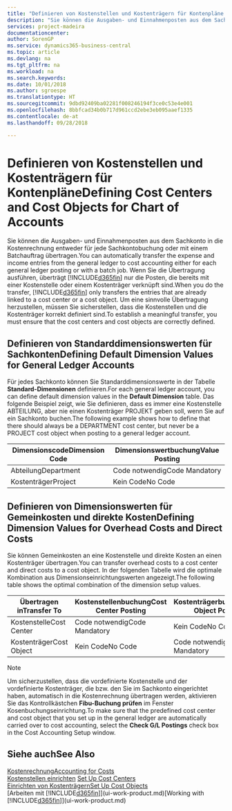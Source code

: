 ```yaml
---
title: "Definieren von Kostenstellen und Kostenträgern für Kontenpläne | Microsoft Docs"
description: "Sie können die Ausgaben- und Einnahmenposten aus dem Sachkonto in die Kostenrechnung entweder für jede Sachkontobuchung oder mit einem Batchauftrag übertragen. Wenn Sie die Übertragung ausführen, überträgt das System nur die Posten, die bereits mit einer Kostenstelle oder einem Kostenträger verknüpft sind. Um eine sinnvolle Übertragung herzustellen, müssen Sie sicherstellen, dass die Kostenstellen und die Kostenträger korrekt definiert sind."
services: project-madeira
documentationcenter: 
author: SorenGP
ms.service: dynamics365-business-central
ms.topic: article
ms.devlang: na
ms.tgt_pltfrm: na
ms.workload: na
ms.search.keywords: 
ms.date: 10/01/2018
ms.author: sgroespe
ms.translationtype: HT
ms.sourcegitcommit: 9dbd92409ba02281f008246194f3ce0c53e4e001
ms.openlocfilehash: 8bbfcad34b0b717d961ccd2ebe3eb095aaef1335
ms.contentlocale: de-at
ms.lasthandoff: 09/28/2018

---
```

# <a name="defining-cost-centers-and-cost-objects-for-chart-of-accounts"></a><span data-ttu-id="8c568-105">Definieren von Kostenstellen und Kostenträgern für Kontenpläne</span><span class="sxs-lookup"><span data-stu-id="8c568-105">Defining Cost Centers and Cost Objects for Chart of Accounts</span></span>
<span data-ttu-id="8c568-106">Sie können die Ausgaben- und Einnahmenposten aus dem Sachkonto in die Kostenrechnung entweder für jede Sachkontobuchung oder mit einem Batchauftrag übertragen.</span><span class="sxs-lookup"><span data-stu-id="8c568-106">You can automatically transfer the expense and income entries from the general ledger to cost accounting either for each general ledger posting or with a batch job.</span></span> <span data-ttu-id="8c568-107">Wenn Sie die Übertragung ausführen, überträgt [!INCLUDE[d365fin](includes/d365fin_md.md)] nur die Posten, die bereits mit einer Kostenstelle oder einem Kostenträger verknüpft sind.</span><span class="sxs-lookup"><span data-stu-id="8c568-107">When you do the transfer, [!INCLUDE[d365fin](includes/d365fin_md.md)] only transfers the entries that are already linked to a cost center or a cost object.</span></span> <span data-ttu-id="8c568-108">Um eine sinnvolle Übertragung herzustellen, müssen Sie sicherstellen, dass die Kostenstellen und die Kostenträger korrekt definiert sind.</span><span class="sxs-lookup"><span data-stu-id="8c568-108">To establish a meaningful transfer, you must ensure that the cost centers and cost objects are correctly defined.</span></span>  

## <a name="defining-default-dimension-values-for-general-ledger-accounts"></a><span data-ttu-id="8c568-109">Definieren von Standarddimensionswerten für Sachkonten</span><span class="sxs-lookup"><span data-stu-id="8c568-109">Defining Default Dimension Values for General Ledger Accounts</span></span>  
<span data-ttu-id="8c568-110">Für jedes Sachkonto können Sie Standarddimensionswerte in der Tabelle **Standard-Dimensionen** definieren.</span><span class="sxs-lookup"><span data-stu-id="8c568-110">For each general ledger account, you can define default dimension values in the **Default Dimension** table.</span></span> <span data-ttu-id="8c568-111">Das folgende Beispiel zeigt, wie Sie definieren, dass es immer eine Kostenstelle ABTEILUNG, aber nie einen Kostenträger PROJEKT geben soll, wenn Sie auf ein Sachkonto buchen.</span><span class="sxs-lookup"><span data-stu-id="8c568-111">The following example shows how to define that there should always be a DEPARTMENT cost center, but never be a PROJECT cost object when posting to a general ledger account.</span></span>  

|<span data-ttu-id="8c568-112">**Dimensionscode**</span><span class="sxs-lookup"><span data-stu-id="8c568-112">**Dimension Code**</span></span>|<span data-ttu-id="8c568-113">**Dimensionswertbuchung**</span><span class="sxs-lookup"><span data-stu-id="8c568-113">**Value Posting**</span></span>|  
|------------------------------------------|-----------------------------------------|  
|<span data-ttu-id="8c568-114">Abteilung</span><span class="sxs-lookup"><span data-stu-id="8c568-114">Department</span></span>|<span data-ttu-id="8c568-115">Code notwendig</span><span class="sxs-lookup"><span data-stu-id="8c568-115">Code Mandatory</span></span>|  
|<span data-ttu-id="8c568-116">Kostenträger</span><span class="sxs-lookup"><span data-stu-id="8c568-116">Project</span></span>|<span data-ttu-id="8c568-117">Kein Code</span><span class="sxs-lookup"><span data-stu-id="8c568-117">No Code</span></span>|  

## <a name="defining-dimension-values-for-overhead-costs-and-direct-costs"></a><span data-ttu-id="8c568-118">Definieren von Dimensionswerten für Gemeinkosten und direkte Kosten</span><span class="sxs-lookup"><span data-stu-id="8c568-118">Defining Dimension Values for Overhead Costs and Direct Costs</span></span>  
 <span data-ttu-id="8c568-119">Sie können Gemeinkosten an eine Kostenstelle und direkte Kosten an einen Kostenträger übertragen.</span><span class="sxs-lookup"><span data-stu-id="8c568-119">You can transfer overhead costs to a cost center and direct costs to a cost object.</span></span> <span data-ttu-id="8c568-120">In der folgenden Tabelle wird die optimale Kombination aus Dimensionseinrichtungswerten angezeigt.</span><span class="sxs-lookup"><span data-stu-id="8c568-120">The following table shows the optimal combination of the dimension setup values.</span></span>  

|<span data-ttu-id="8c568-121">Übertragen in</span><span class="sxs-lookup"><span data-stu-id="8c568-121">Transfer To</span></span>|<span data-ttu-id="8c568-122">Kostenstellenbuchung</span><span class="sxs-lookup"><span data-stu-id="8c568-122">Cost Center Posting</span></span>|<span data-ttu-id="8c568-123">Kostenträgerbuchung</span><span class="sxs-lookup"><span data-stu-id="8c568-123">Cost Object Posting</span></span>|  
|-----------------|-------------------------|-------------------------|  
|<span data-ttu-id="8c568-124">Kostenstelle</span><span class="sxs-lookup"><span data-stu-id="8c568-124">Cost Center</span></span>|<span data-ttu-id="8c568-125">Code notwendig</span><span class="sxs-lookup"><span data-stu-id="8c568-125">Code Mandatory</span></span>|<span data-ttu-id="8c568-126">Kein Code</span><span class="sxs-lookup"><span data-stu-id="8c568-126">No Code</span></span>|  
|<span data-ttu-id="8c568-127">Kostenträger</span><span class="sxs-lookup"><span data-stu-id="8c568-127">Cost Object</span></span>|<span data-ttu-id="8c568-128">Kein Code</span><span class="sxs-lookup"><span data-stu-id="8c568-128">No Code</span></span>|<span data-ttu-id="8c568-129">Code notwendig</span><span class="sxs-lookup"><span data-stu-id="8c568-129">Code Mandatory</span></span>|  

> [!NOTE]  
>  <span data-ttu-id="8c568-130">Um sicherzustellen, dass die vordefinierte Kostenstelle und der vordefinierte Kostenträger, die bzw. den Sie im Sachkonto eingerichtet haben, automatisch in die Kostenrechnung übertragen werden, aktivieren Sie das Kontrollkästchen **Fibu-Buchung prüfen** im Fenster Kosenbuchungseinrichtung.</span><span class="sxs-lookup"><span data-stu-id="8c568-130">To make sure that the predefined cost center and cost object that you set up in the general ledger are automatically carried over to cost accounting, select the **Check G/L Postings** check box in the Cost Accounting Setup window.</span></span>  

## <a name="see-also"></a><span data-ttu-id="8c568-131">Siehe auch</span><span class="sxs-lookup"><span data-stu-id="8c568-131">See Also</span></span>  
[<span data-ttu-id="8c568-132">Kostenrechnung</span><span class="sxs-lookup"><span data-stu-id="8c568-132">Accounting for Costs</span></span>](finance-manage-cost-accounting.md)  
<span data-ttu-id="8c568-133">[Kostenstellen einrichten](finance-how-to-set-up-cost-centers.md) </span><span class="sxs-lookup"><span data-stu-id="8c568-133">[Set Up Cost Centers](finance-how-to-set-up-cost-centers.md) </span></span>  
[<span data-ttu-id="8c568-134">Einrichten von Kostenträgern</span><span class="sxs-lookup"><span data-stu-id="8c568-134">Set Up Cost Objects</span></span>](finance-how-to-set-up-cost-objects.md)  
<span data-ttu-id="8c568-135">[Arbeiten mit [!INCLUDE[d365fin](includes/d365fin_md.md)]](ui-work-product.md)</span><span class="sxs-lookup"><span data-stu-id="8c568-135">[Working with [!INCLUDE[d365fin](includes/d365fin_md.md)]](ui-work-product.md)</span></span>

